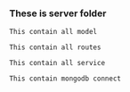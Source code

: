 ### These is server folder 

`This contain all model`

`This contain all routes`

`This contain all service`

`This contain mongodb connect`

